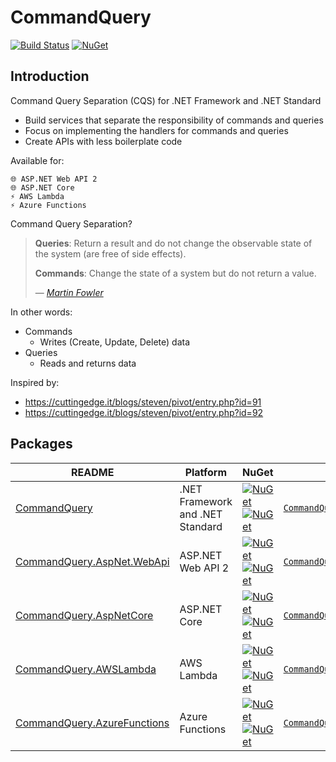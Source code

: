 # CommandQuery

[![Build Status](https://img.shields.io/appveyor/ci/hlaueriksson/commandquery.svg?style=flat-square)](https://ci.appveyor.com/project/hlaueriksson/commandquery)
[![NuGet](https://img.shields.io/nuget/v/CommandQuery.svg?style=flat-square)](https://www.nuget.org/packages/CommandQuery)

## Introduction

Command Query Separation (CQS) for .NET Framework and .NET Standard

* Build services that separate the responsibility of commands and queries
* Focus on implementing the handlers for commands and queries
* Create APIs with less boilerplate code

Available for:

```
🌐 ASP.NET Web API 2
🌐 ASP.NET Core
⚡ AWS Lambda
⚡ Azure Functions
```

Command Query Separation?

> **Queries**: Return a result and do not change the observable state of the system (are free of side effects).
>
> **Commands**: Change the state of a system but do not return a value.
>
> — <cite>[Martin Fowler](http://martinfowler.com/bliki/CommandQuerySeparation.html)</cite>

In other words:

* Commands
  * Writes (Create, Update, Delete) data
* Queries
  * Reads and returns data

Inspired by:
* https://cuttingedge.it/blogs/steven/pivot/entry.php?id=91
* https://cuttingedge.it/blogs/steven/pivot/entry.php?id=92

## Packages

README | Platform | NuGet | Sample
--- | --- | --- | ---
[CommandQuery](CommandQuery.md) | .NET Framework and .NET Standard | [![NuGet](https://img.shields.io/nuget/v/CommandQuery.svg?style=flat-square) ![NuGet](https://img.shields.io/nuget/dt/CommandQuery.svg?style=flat-square)](https://www.nuget.org/packages/CommandQuery) | [`CommandQuery.Sample`](/sample/CommandQuery.Sample)
[CommandQuery.AspNet.WebApi](CommandQuery.AspNet.WebApi.md) | ASP.NET Web API 2 | [![NuGet](https://img.shields.io/nuget/v/CommandQuery.AspNet.WebApi.svg?style=flat-square) ![NuGet](https://img.shields.io/nuget/dt/CommandQuery.AspNet.WebApi.svg?style=flat-square)](https://www.nuget.org/packages/CommandQuery.AspNet.WebApi) | [`CommandQuery.Sample.AspNet.WebApi`](/sample/CommandQuery.Sample.AspNet.WebApi)
[CommandQuery.AspNetCore](CommandQuery.AspNetCore.md) | ASP.NET Core | [![NuGet](https://img.shields.io/nuget/v/CommandQuery.AspNetCore.svg?style=flat-square) ![NuGet](https://img.shields.io/nuget/dt/CommandQuery.AspNetCore.svg?style=flat-square)](https://www.nuget.org/packages/CommandQuery.AspNetCore) | [`CommandQuery.Sample.AspNetCore`](/sample/CommandQuery.Sample.AspNetCore)
[CommandQuery.AWSLambda](CommandQuery.AWSLambda.md) | AWS Lambda | [![NuGet](https://img.shields.io/nuget/v/CommandQuery.AWSLambda.svg?style=flat-square) ![NuGet](https://img.shields.io/nuget/dt/CommandQuery.AWSLambda.svg?style=flat-square)](https://www.nuget.org/packages/CommandQuery.AWSLambda) | [`CommandQuery.Sample.AWSLambda`](/sample/CommandQuery.Sample.AWSLambda)
[CommandQuery.AzureFunctions](CommandQuery.AzureFunctions.md) | Azure Functions | [![NuGet](https://img.shields.io/nuget/v/CommandQuery.AzureFunctions.svg?style=flat-square) ![NuGet](https://img.shields.io/nuget/dt/CommandQuery.AzureFunctions.svg?style=flat-square)](https://www.nuget.org/packages/CommandQuery.AzureFunctions) | [`CommandQuery.Sample.AzureFunctions`](/sample/CommandQuery.Sample.AzureFunctions)
